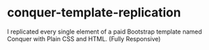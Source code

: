 # conquer-template-replication
I replicated every single element of a paid Bootstrap template named Conquer with Plain CSS and HTML. (Fully Responsive)
